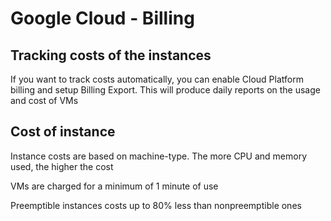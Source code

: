 # Google Cloud - Billing

## Tracking costs of the instances

If you want to track costs automatically, you can enable Cloud Platform billing and setup Billing Export. This will produce daily reports on the usage and cost of VMs

## Cost of instance

Instance costs are based on machine-type. The more CPU and memory used, the higher the cost

VMs are charged for a minimum of 1 minute of use

Preemptible instances costs up to 80% less than nonpreemptible ones
